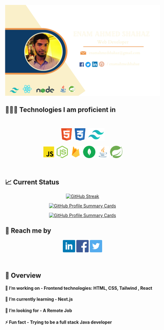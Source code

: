 ![My Github Banner](/assets/images/github-banner.png "My Github Banner")
 




 ## 👨🏼‍💻 Technologies I am proficient in
 
<br>
<p align="center">
<img height="40px" src="assets/tech-icons/html.png"/>
<img height="40px" src="assets/tech-icons/css.png"/>
<img height="40px" src="assets/tech-icons/tailwind.png"/>
<p align="center">
<img height="40px" src="assets/tech-icons/javascript.png"/>
<img height="40px" src="assets/tech-icons/nodejs.png"/>
<img height="40px" src="assets/tech-icons/firebase.png"/>
<img height="40px" src="assets/tech-icons/mongodb.png"/>
<img height="40px" src="assets/tech-icons/java.png"/>
<img height="40px" src="assets/tech-icons/spring.png"/>
</p>
<br/>
 

 ## 📈 Current Status

<div align='center'>


[![GitHub Streak](https://github-readme-streak-stats.herokuapp.com?user=enamahmedshahaz&date_format=M%20j%5B%2C%20Y%5D)](https://git.io/streak-stats)


[![GitHub Profile Summary Cards](https://github-profile-summary-cards.vercel.app/api/cards/profile-details?username=enamahmedshahaz&theme=solarized)](https://github.com/vn7n24fzkq/github-profile-summary-cards)


[![GitHub Profile Summary Cards](https://github-profile-summary-cards.vercel.app/api/cards/most-commit-language?username=enamahmedshahaz&theme=solarized
)](https://github.com/vn7n24fzkq/github-profile-summary-cards)

</div>


 ## 📩 Reach me by

[<p align="center"><img height="40" src="assets/contact-icons/linkedin.png">](https://www.linkedin.com/in/enamahmedshahaz/) [<img height="40" src="assets/contact-icons/facebook.png">](https://www.facebook.com/enamahmedshahaz) [<img height="40" src="assets/contact-icons/twitter.png"></p>](https://twitter.com/enamahmedshahaz)
<br>


 ## 👀 Overview

#### 🔭 I’m working on - Frontend technologies: HTML, CSS, Tailwind , React
#### 🌱 I’m currently learning - Next.js
#### 🤔 I’m looking for - A Remote Job
#### ⚡ Fun fact - Trying to be a full stack Java developer

